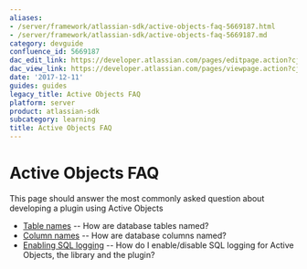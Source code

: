 ```yaml
---
aliases:
- /server/framework/atlassian-sdk/active-objects-faq-5669187.html
- /server/framework/atlassian-sdk/active-objects-faq-5669187.md
category: devguide
confluence_id: 5669187
dac_edit_link: https://developer.atlassian.com/pages/editpage.action?cjm=wozere&pageId=5669187
dac_view_link: https://developer.atlassian.com/pages/viewpage.action?cjm=wozere&pageId=5669187
date: '2017-12-11'
guides: guides
legacy_title: Active Objects FAQ
platform: server
product: atlassian-sdk
subcategory: learning
title: Active Objects FAQ
---
```

# Active Objects FAQ

This page should answer the most commonly asked question about developing a plugin using Active Objects

-   [Table names](/server/framework/atlassian-sdk/table-names) -- How are database tables named?
-   [Column names](/server/framework/atlassian-sdk/column-names) -- How are database columns named?
-   [Enabling SQL logging](/server/framework/atlassian-sdk/enabling-sql-logging) -- How do I enable/disable SQL logging for Active Objects, the library and the plugin?



























































































































































































































































































































































































































